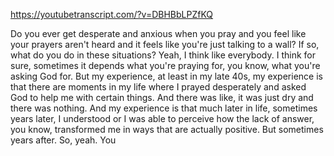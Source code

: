 https://youtubetranscript.com/?v=DBHBbLPZfKQ

 Do you ever get desperate and anxious when you pray and you feel like your prayers aren't heard and it feels like you're just talking to a wall? If so, what do you do in these situations? Yeah, I think like everybody. I think for sure, sometimes it depends what you're praying for, you know, what you're asking God for. But my experience, at least in my late 40s, my experience is that there are moments in my life where I prayed desperately and asked God to help me with certain things. And there was like, it was just dry and there was nothing. And my experience is that much later in life, sometimes years later, I understood or I was able to perceive how the lack of answer, you know, transformed me in ways that are actually positive. But sometimes years after. So, yeah. You